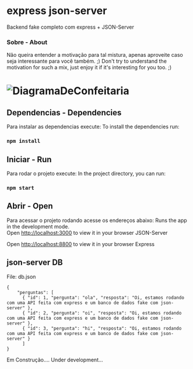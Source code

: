 # express json-server

Backend fake completo com express + JSON-Server

### Sobre - About

Não queira entender a motivação para tal mistura, apenas aproveite caso seja interessante para você também. ;)
Don't try to understand the motivation for such a mix, just enjoy it if it's interesting for you too. ;)

# ![DiagramaDeConfeitaria](https://github.com/user-attachments/assets/994db9ec-b4d7-4bda-a5bd-97b108aef815)

## Dependencias - Dependencies

Para instalar as dependencias execute:
To install the dependencies run:
### `npm install`

## Iniciar - Run

Para rodar o projeto execute:
In the project directory, you can run:
### `npm start`

## Abrir - Open
Para acessar o projeto rodando acesse os endereços abaixo:
Runs the app in the development mode.\
Open [http://localhost:3000](http://localhost:3000) to view it in your browser JSON-Server

Open [http://localhost:8800](http://localhost:8800) to view it in your browser Express

## json-server DB
File: db.json
```
{
    "perguntas": [
      { "id": 1, "pergunta": "ola", "resposta": "Oi, estamos rodando com uma API feita com express e um banco de dados fake com json-server" },
      { "id": 2, "pergunta": "oi", "resposta": "Oi, estamos rodando com uma API feita com express e um banco de dados fake com json-server" },
      { "id": 3, "pergunta": "hi", "resposta": "Oi, estamos rodando com uma API feita com express e um banco de dados fake com json-server" }
      ]
}
```


Em Construção....
Under development...
